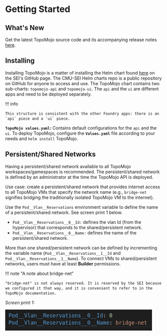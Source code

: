 # Getting Started

## What's New

Get the latest TopoMojo source code and its accompanying release notes [here](https://github.com/cmu-sei/TopoMojo).

## Installing

Installing TopoMojo is a matter of installing the Helm chart found [here](https://github.com/cmu-sei/helm-charts/tree/main/charts/topomojo) on the SEI's GitHub page. The CMU-SEI Helm charts repo is a public repository on GitHub for anyone to access and use. The TopoMojo chart contains two sub-charts: `topomojo-api` and `topomojo-ui`. The `api` and the `ui` are different apps and need to be deployed separately.

!!! info

    This structure is consistent with the other Foundry apps: there is an `api` piece and a `ui` piece.

**`TopoMojo values.yaml`:** Contains default configurations for the `api` and the `ui`. To deploy TopoMojo, configure the **`Values.yaml`** file according to your needs and `helm install` TopoMojo.

## Persistent/Shared Networks

Having a persistent/shared network available to all TopoMojo workspaces/gamespaces is recommended. The persistent/shared network is defined by an administrator at the time the TopoMojo API is deployed.

Use case: create a persistent/shared network that provides internet access to all TopoMojo VMs that specify the network name (e.g., `bridge-net` signifies bridging the traditionally isolated TopoMojo VM to the internet).

Use the `Pod__Vlan__Reservations` environment variable to define the name of a persistent/shared network. See screen print 1 below.

- `Pod__Vlan__Reservations__0__Id:` defines the vlan Id (from the hypervisor) that corresponds to the shared/persistent network.
- `Pod__Vlan__Reservations__0__Name:` defines the name of the persistent/shared network.

More than one shared/persistent network can be defined by incrementing the variable name (`Pod__Vlan__Reservations__1__Id` and `Pod__Vlan__Reservations__1__Name`). To connect VMs to shared/persistent networks, users must have at least **Builder** permissions.

!!! note "A note about bridge-net"

    "bridge-net" is not always reserved. It is reserved by the SEI because we configured it that way, and it is convenient to refer to in the TopoMojo documentation.

*Screen print 1:*

![bridge-net](img/bridge-net.png)
